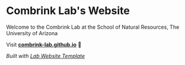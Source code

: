 
# Combrink Lab's Website

Welcome to the Combrink Lab at the School of Natural Resources, The University of Arizona

Visit **[combrink-lab.github.io](https://combrink-lab.github.io)** 🚀

_Built with [Lab Website Template](https://greene-lab.gitbook.io/lab-website-template-docs)_


